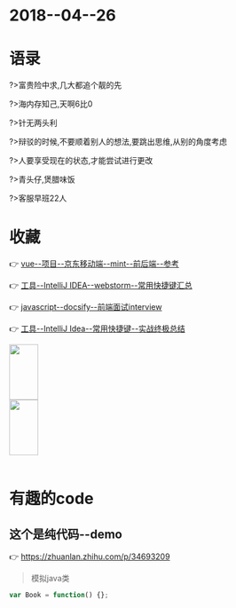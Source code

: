 
# 2018--04--26
# 语录

?>富贵险中求,几大都追个靓的先

?>海内存知己,天啊6比0

?>针无两头利

?>辩驳的时候,不要顺着别人的想法,要跳出思维,从别的角度考虑

?>人要享受现在的状态,才能尝试进行更改

?>青头仔,煲腊味饭

?>客服早班22人

# 收藏
:point_right: [
vue--项目--京东移动端--mint--前后端--参考
](
https://github.com/Caitingwei/vue2-jd
)

:point_right: [
工具--IntelliJ IDEA--webstorm--常用快捷键汇总
](
https://blog.csdn.net/wei83523408/article/details/60472168
)

:point_right: [
javascript--docsify--前端面试interview
](
https://github.com/nieyafei/front-end-interview-js
)

:point_right: [
工具--IntelliJ Idea--常用快捷键--实战终极总结
](
https://www.cnblogs.com/LeoBoy/p/5821577.html
)

<div style="display: grid">
<img src="http://ww1.sinaimg.cn/large/68258bc2gy1fqp0iozv3xj21bg0fo15d.jpg" width="32%" height="100"/>
<img src="http://ww1.sinaimg.cn/large/68258bc2gy1fqpuhumcgoj20jy0p3dvg.jpg" width="32%" height="100"/>
</div>
<br>


# 有趣的code

## 这个是纯代码--demo
:point_right: [
https://zhuanlan.zhihu.com/p/34693209
](
https://zhuanlan.zhihu.com/p/34693209
)

>模拟java类

```javascript
var Book = function() {};
```




